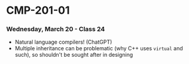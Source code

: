 # CMP-201-01
### Wednesday, March 20 - Class 24

- Natural language compilers! (ChatGPT)
- Multiple inheritance can be problematic (why C++ uses `virtual` and such), so shouldn't be sought after in designing
